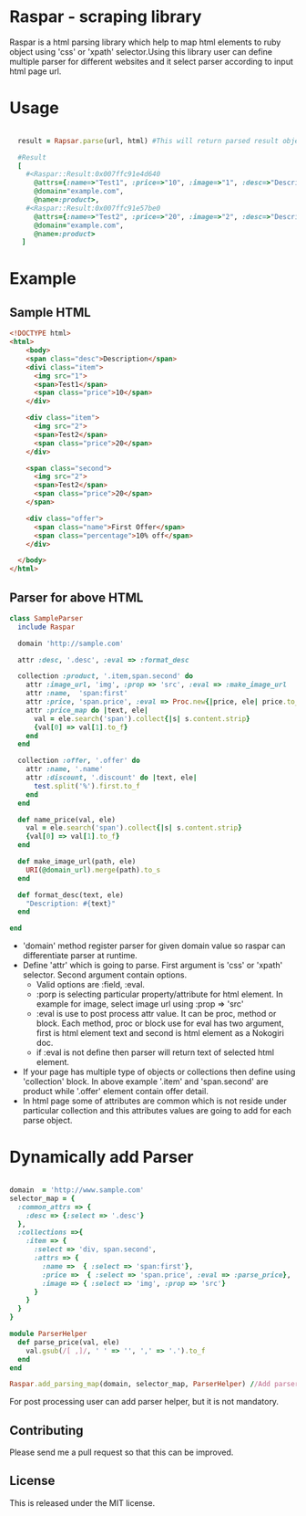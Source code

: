 Raspar - scraping library
=========================

Raspar is a html parsing library which help to map html elements to ruby object using 'css' or 'xpath' selector.Using this library user can define multiple parser for different websites and it select parser according to input html page url.

Usage
=====

```ruby
  
  result = Rapsar.parse(url, html) #This will return parsed result object array.

  #Result
  [
    #<Raspar::Result:0x007ffc91e4d640
      @attrs={:name=>"Test1", :price=>"10", :image=>"1", :desc=>"Description"},
      @domain="example.com",
      @name=:product>,
    #<Raspar::Result:0x007ffc91e57be0
      @attrs={:name=>"Test2", :price=>"20", :image=>"2", :desc=>"Description"},
      @domain="example.com",
      @name=:product>
   ]

```

Example
=======

Sample HTML
-----------

```html
<!DOCTYPE html>
<html>
    <body>
    <span class="desc">Description</span>
    <divi class="item">
      <img src="1">
      <span>Test1</span>
      <span class="price">10</span>
    </div>

    <div class="item">
      <img src="2">
      <span>Test2</span>
      <span class="price">20</span>
    </div>

    <span class="second">
      <img src="2">
      <span>Test2</span>
      <span class="price">20</span>
    </span>

    <div class="offer">
      <span class="name">First Offer</span>
      <span class="percentage">10% off</span>
    </div>

  </body>
</html>
```


Parser for above HTML 
---------------------

```ruby
class SampleParser
  include Raspar

  domain 'http://sample.com'

  attr :desc, '.desc', :eval => :format_desc

  collection :product, '.item,span.second' do
    attr :image_url, 'img', :prop => 'src', :eval => :make_image_url
    attr :name,  'span:first'
    attr :price, 'span.price', :eval => Proc.new{|price, ele| price.to_i} 
    attr :price_map do |text, ele|
      val = ele.search('span').collect{|s| s.content.strip}
      {val[0] => val[1].to_f}
    end
  end

  collection :offer, '.offer' do
    attr :name, '.name'
    attr :discount, '.discount' do |text, ele|
      test.split('%').first.to_f
    end
  end

  def name_price(val, ele)
    val = ele.search('span').collect{|s| s.content.strip}
    {val[0] => val[1].to_f}
  end

  def make_image_url(path, ele)
    URI(@domain_url).merge(path).to_s
  end

  def format_desc(text, ele)
    "Description: #{text}"
  end

end
```

- 'domain' method register parser for given domain value so raspar can differentiate parser at runtime.
- Define 'attr' which is going to parse. First argument is 'css' or 'xpath' selector. Second argument contain options.
  - Valid options are :field, :eval.
  - :porp is selecting particular property/attribute for html element. In example for image, select image url using :prop => 'src'
  - :eval is use to post process attr value. It can be proc, method or block. Each method, proc or block use for eval has two argument, first is html element text and second is html element as a Nokogiri doc.  
  - if :eval is not define then parser will return text of selected html element.
- If your page has multiple type of objects or collections then define using 'collection' block. In above example '.item' and 'span.second' are product while '.offer' element contain offer detail.
- In html page some of attributes are common which is not reside under particular collection and this attributes values are going to add for each parse object.

Dynamically add Parser
=========================

```ruby
  
domain  = 'http://www.sample.com'
selector_map = {
  :common_attrs => {
    :desc => {:select => '.desc'}
  },
  :collections =>{
    :item => {
      :select => 'div, span.second', 
      :attrs => {
        :name =>  { :select => 'span:first'},
        :price =>  { :select => 'span.price', :eval => :parse_price},
        :image => { :select => 'img', :prop => 'src'}
      }
    }
  }
}

module ParserHelper
  def parse_price(val, ele)
    val.gsub(/[ ,]/, ' ' => '', ',' => '.').to_f
  end
end

Raspar.add_parsing_map(domain, selector_map, ParserHelper) //Add parser

```

For post processing user can add parser helper, but it is not mandatory.


Contributing
------------
Please send me a pull request so that this can be improved.

License
-------
This is released under the MIT license.
